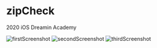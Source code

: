 # zipCheck
2020 iOS Dreamin Academy

![firstScreenshot](https://user-images.githubusercontent.com/52104464/92296345-bf1cd400-ef6e-11ea-8f7e-d02f3111b978.png)
![secondScreenshot](https://user-images.githubusercontent.com/52104464/92296347-c2b05b00-ef6e-11ea-9dd5-a5a12027722c.png)
![thirdScreenshot](https://user-images.githubusercontent.com/52104464/92296349-c3e18800-ef6e-11ea-9f5d-02411763d590.png)
